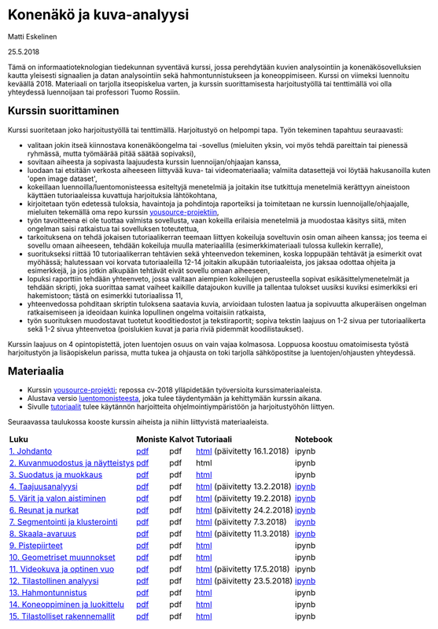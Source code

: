 ﻿---
title: Konenäkö ja kuva-analyysi
author: Matti Eskelinen
date: 25.5.2018
title-prefix: TIES411
lang: fi
css: style.css
---

Tämä on informaatioteknologian tiedekunnan syventävä kurssi, jossa perehdytään
kuvien analysointiin ja konenäkösovelluksien kautta yleisesti signaalien ja
datan analysointiin sekä hahmontunnistukseen ja koneoppimiseen. Kurssi on 
viimeksi luennoitu keväällä 2018. Materiaali on tarjolla itseopiskelua varten,
ja kurssin suorittamisesta harjoitustyöllä tai tenttimällä voi olla yhteydessä
luennoijaan tai professori Tuomo Rossiin.

## Kurssin suorittaminen

Kurssi suoritetaan joko harjoitustyöllä tai tenttimällä. Harjoitustyö on
helpompi tapa. Työn tekeminen tapahtuu seuraavasti:

* valitaan jokin itseä kiinnostava konenäköongelma tai -sovellus (mieluiten
  yksin, voi myös tehdä pareittain tai pienessä ryhmässä, mutta työmäärää
  pitää säätää sopivaksi),
* sovitaan aiheesta ja sopivasta laajuudesta kurssin luennoijan/ohjaajan kanssa,
* luodaan tai etsitään verkosta aiheeseen liittyvää kuva- tai videomateriaalia;
  valmiita datasettejä voi löytää hakusanoilla kuten 'open image dataset',
* kokeillaan luennoilla/luentomonisteessa esiteltyjä menetelmiä ja joitakin
  itse tutkittuja menetelmiä kerättyyn aineistoon käyttäen tutoriaaleissa
  kuvattuja harjoituksia lähtökohtana,
* kirjoitetaan työn edetessä tuloksia, havaintoja ja pohdintoja raporteiksi
  ja toimitetaan ne kurssin luennoijalle/ohjaajalle, mieluiten tekemällä oma
  repo kurssin [yousource-projektiin](https://yousource.it.jyu.fi/cv-2018),
* työn tavoitteena ei ole tuottaa valmista sovellusta, vaan kokeilla erilaisia
  menetelmiä ja muodostaa käsitys siitä, miten ongelman saisi ratkaistua tai
  sovelluksen toteutettua,
* tarkoituksena on tehdä jokaisen tutoriaalikerran teemaan liittyen kokeiluja
  soveltuvin osin oman aiheen kanssa; jos teema ei sovellu omaan aiheeseen,
  tehdään kokeiluja muulla materiaalilla (esimerkkimateriaali tulossa
  kullekin kerralle),
* suoritukseksi riittää 10 tutoriaalikerran tehtävien sekä yhteenvedon 
  tekeminen, koska loppupään tehtävät ja esimerkit ovat myöhässä; halutessaan
  voi korvata tutoriaaleilla 12-14 joitakin alkupään tutoriaaleista, jos jaksaa
  odottaa ohjeita ja esimerkkejä, ja jos jotkin alkupään tehtävät eivät sovellu
  omaan aiheeseen,
* lopuksi raporttiin tehdään yhteenveto, jossa valitaan aiempien kokeilujen
  perusteella sopivat esikäsittelymenetelmät ja tehdään skripti, joka suorittaa
  samat vaiheet kaikille datajoukon kuville ja tallentaa tulokset uusiksi
  kuviksi esimerkiksi eri hakemistoon; tästä on esimerkki tutoriaalissa 11,
* yhteenvedossa pohditaan skriptin tuloksena saatavia kuvia, arvioidaan tulosten
  laatua ja sopivuutta alkuperäisen ongelman ratkaisemiseen ja ideoidaan
  kuinka lopullinen ongelma voitaisiin ratkaista,
* työn suorituksen muodostavat tuotetut kooditiedostot ja tekstiraportit;
  sopiva tekstin laajuus on 1-2 sivua per tutoriaalikerta sekä 1-2 sivua
  yhteenvetoa (poislukien kuvat ja paria riviä pidemmät koodilistaukset).

Kurssin laajuus on 4 opintopistettä, joten luentojen osuus on vain vajaa
kolmasosa. Loppuosa koostuu omatoimisesta työstä harjoitustyön ja lisäopiskelun
parissa, mutta tukea ja ohjausta on toki tarjolla sähköpostitse ja 
luentojen/ohjausten yhteydessä.

## Materiaalia

* Kurssin [yousource-projekti](https://yousource.it.jyu.fi/cv-2018); repossa
  cv-2018 ylläpidetään työversioita kurssimateriaaleista.
* Alustava versio [luentomonisteesta](./ties411-luentomoniste.pdf), joka tulee
  täydentymään ja kehittymään kurssin aikana.
* Sivulle [tutoriaalit](./tutorials/) tulee käytännön
  harjoitteita ohjelmointiympäristöön ja harjoitustyöhön liittyen.

Seuraavassa taulukossa kooste kurssin aiheista ja niihin liittyvistä
materiaaleista.

| Luku | Moniste | Kalvot | Tutoriaali | Notebook |
|:---------------------|:---------|:---------|:---------------------|:---------|
| [1. Johdanto](./chapter_01.fi.html) | [pdf](./chapter_01.fi.pdf) | pdf | [html](./tutorials/tutorial01.fi.html) (päivitetty 16.1.2018) | ipynb |
| [2. Kuvanmuodostus ja näytteistys](./chapter_02.fi.html) | [pdf](./chapter_02.fi.pdf) | pdf | html | ipynb |
| [3. Suodatus ja muokkaus](./chapter_03.fi.html) | [pdf](./chapter_03.fi.pdf) | pdf | [html](./tutorials/tutorial02.fi.html) | ipynb |
| [4. Taajuusanalyysi](./chapter_04.fi.html) | [pdf](./chapter_04.fi.pdf) | pdf | [html](./tutorials/tutorial03.fi.html) (päivitetty 13.2.2018) | [ipynb](./tutorials/tutorial03.fi.ipynb) |
| [5. Värit ja valon aistiminen](./chapter_05.fi.html) | [pdf](./chapter_05.fi.pdf) | pdf | [html](./tutorials/tutorial04.fi.html) (päivitetty 19.2.2018) | [ipynb](./tutorials/tutorial04.fi.ipynb) |
| [6. Reunat ja nurkat](./chapter_06.fi.html) | [pdf](./chapter_06.fi.pdf) | pdf | [html](./tutorials/tutorial05.fi.html) (päivitetty 24.2.2018) | [ipynb](./tutorials/tutorial05.fi.ipynb) |
| [7. Segmentointi ja klusterointi](./chapter_07.fi.html) | [pdf](./chapter_07.fi.pdf) | pdf | [html](./tutorials/tutorial06.fi.html) (päivitetty 7.3.2018) | [ipynb](./tutorials/tutorial06.fi.ipynb) |
| [8. Skaala-avaruus](./chapter_08.fi.html) | [pdf](./chapter_08.fi.pdf) | pdf | [html](./tutorials/tutorial07.fi.html) (päivitetty 11.3.2018) | [ipynb](./tutorials/tutorial07.fi.ipynb) |
| [9. Pistepiirteet](./chapter_09.fi.html) | [pdf](./chapter_09.fi.pdf) | pdf | [html](./tutorials/tutorial08.fi.html) | ipynb |
| [10. Geometriset muunnokset](./chapter_10.fi.html) | [pdf](./chapter_10.fi.pdf) | pdf | [html](./tutorials/tutorial09.fi.html) | ipynb |
| [11. Videokuva ja optinen vuo](./chapter_11.fi.html) | [pdf](./chapter_11.fi.pdf) | pdf | [html](./tutorials/tutorial10.fi.html) (päivitetty 17.5.2018) | ipynb |
| [12. Tilastollinen analyysi](./chapter_12.fi.html) | [pdf](./chapter_12.fi.pdf) | pdf | [html](./tutorials/tutorial11.fi.html) (päivitetty 23.5.2018) | [ipynb](./tutorials/tutorial11.fi.ipynb) |
| [13. Hahmontunnistus](./chapter_13.fi.html) | [pdf](./chapter_13.fi.pdf) | pdf | [html](./tutorials/tutorial12.fi.html) | ipynb |
| [14. Koneoppiminen ja luokittelu](./chapter_14.fi.html) | [pdf](./chapter_14.fi.pdf) | pdf | [html](./tutorials/tutorial13.fi.html) | ipynb |
| [15. Tilastolliset rakennemallit](./chapter_15.fi.html) | [pdf](./chapter_15.fi.pdf) | pdf | [html](./tutorials/tutorial14.fi.html) | ipynb |
